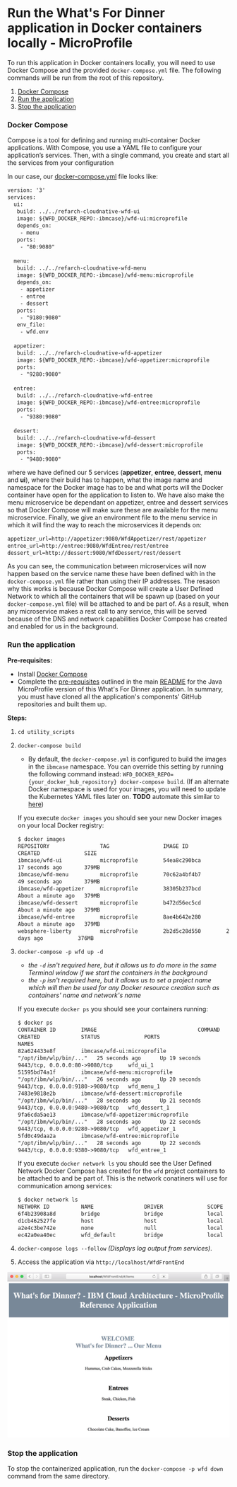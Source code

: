 # Run the What's For Dinner application in Docker containers locally - MicroProfile

To run this application in Docker containers locally, you will need to use Docker Compose and the provided `docker-compose.yml` file.
The following commands will be run from the root of this repository.

1. [Docker Compose](#docker-compose)
2. [Run the application](#run-the-application)
3. [Stop the application](#stop-the-application)

### Docker Compose

Compose is a tool for defining and running multi-container Docker applications. With Compose, you use a YAML file to configure your application’s services. Then, with a single command, you create and start all the services from your configuration

In our case, our [docker-compose.yml](utility_scripts/docker-compose.yml) file looks like:

```
version: '3'
services:
  ui:
   build: ../../refarch-cloudnative-wfd-ui
   image: ${WFD_DOCKER_REPO:-ibmcase}/wfd-ui:microprofile
   depends_on:
    - menu
   ports:
    - "80:9080"

  menu:
   build: ../../refarch-cloudnative-wfd-menu
   image: ${WFD_DOCKER_REPO:-ibmcase}/wfd-menu:microprofile
   depends_on:
    - appetizer
    - entree
    - dessert
   ports:
    - "9180:9080"
   env_file:
    - wfd.env

  appetizer:
   build: ../../refarch-cloudnative-wfd-appetizer
   image: ${WFD_DOCKER_REPO:-ibmcase}/wfd-appetizer:microprofile
   ports:
    - "9280:9080"

  entree:
   build: ../../refarch-cloudnative-wfd-entree
   image: ${WFD_DOCKER_REPO:-ibmcase}/wfd-entree:microprofile
   ports:
    - "9380:9080"

  dessert:
   build: ../../refarch-cloudnative-wfd-dessert
   image: ${WFD_DOCKER_REPO:-ibmcase}/wfd-dessert:microprofile
   ports:
    - "9480:9080"
```

where we have defined our 5 services (**appetizer**, **entree**, **dessert**, **menu** and **ui**), where their build has to happen, what the image name and namespace for the Docker image has to be and what ports will the Docker container have open for the application to listen to.
We have also make the menu microservice be dependant on appetizer, entree and dessert services so that Docker Compose will make sure these are available for the menu microservice.
Finally, we give an environment file to the menu service in which it will find the way to reach the microservices it depends on:

```
appetizer_url=http://appetizer:9080/WfdAppetizer/rest/appetizer
entree_url=http://entree:9080/WfdEntree/rest/entree
dessert_url=http://dessert:9080/WfdDessert/rest/dessert
```

As you can see, the communication between microservices will now happen based on the service name these have been defined with in the `docker-compose.yml` file rather than using their IP addresses. The resason why this works is because Docker Compose will create a User Defined Network to which all the containers that will be spawn up (based on your `docker-compose.yml` file) will be attached to and be part of.
As a result, when any microservice makes a rest call to any service, this will be served because of the DNS and network capabilities Docker Compose has created and enabled for us in the background.

### Run the application

**Pre-requisites:** 

   - Install [Docker Compose](https://docs.docker.com/compose/install/)
   - Complete the [pre-requisites](README.md#pre-requisites) outlined in the main [README](README.md) for the Java MicroProfile version of this What's For Dinner application. In summary, you must have cloned all the application's components' GitHub repositories and built them up.

**Steps:**

1. `cd utility_scripts`
2. `docker-compose build`  
    - By default, the `docker-compose.yml` is configured to build the images in the `ibmcase` namespace.  You can override this setting by running the following command instead: `WFD_DOCKER_REPO={your_docker_hub_repository} docker-compose build`. (If an alternate Docker namespace is used for your images, you will need to update the Kubernetes YAML files later on. **TODO** automate this similar to [here](https://github.com/IBM/Java-MicroProfile-on-Kubernetes/blob/master/scripts/change_image_name_osx.sh))
   
   If you execute `docker images` you should see your new Docker images on your local Docker registry:
   ```
   $ docker images
   REPOSITORY                TAG                 IMAGE ID            CREATED              SIZE
   ibmcase/wfd-ui            microprofile        54ea8c290bca        17 seconds ago       379MB
   ibmcase/wfd-menu          microprofile        70c62a4bf4b7        49 seconds ago       379MB
   ibmcase/wfd-appetizer     microprofile        38305b237bcd        About a minute ago   379MB
   ibmcase/wfd-dessert       microprofile        b472d56ec5cd        About a minute ago   379MB
   ibmcase/wfd-entree        microprofile        8ae4b642e280        About a minute ago   379MB
   websphere-liberty         microProfile        2b2d5c28d550        2 days ago           376MB
   ```
3. `docker-compose -p wfd up -d` 
   - _the `-d` isn't required here, but it allows us to do more in the same Terminal window if we start the containers in the background_
   - _the `-p` isn't required here, but it allows us to set a project name which will then be used for any Docker resource creation such as containers' name and network's name_
   
   If you execute `docker ps` you should see your containers running:
   ```
   $ docker ps
   CONTAINER ID        IMAGE                                COMMAND                  CREATED             STATUS              PORTS                              NAMES
   82a624433e8f        ibmcase/wfd-ui:microprofile          "/opt/ibm/wlp/bin/..."   25 seconds ago      Up 19 seconds       9443/tcp, 0.0.0.0:80->9080/tcp     wfd_ui_1
   51595bd74a1f        ibmcase/wfd-menu:microprofile        "/opt/ibm/wlp/bin/..."   26 seconds ago      Up 20 seconds       9443/tcp, 0.0.0.0:9180->9080/tcp   wfd_menu_1
   7483e9818e2b        ibmcase/wfd-dessert:microprofile     "/opt/ibm/wlp/bin/..."   28 seconds ago      Up 21 seconds       9443/tcp, 0.0.0.0:9480->9080/tcp   wfd_dessert_1
   9fa6cda5ae13        ibmcase/wfd-appetizer:microprofile   "/opt/ibm/wlp/bin/..."   28 seconds ago      Up 22 seconds       9443/tcp, 0.0.0.0:9280->9080/tcp   wfd_appetizer_1
   5fd0c49daa2a        ibmcase/wfd-entree:microprofile      "/opt/ibm/wlp/bin/..."   28 seconds ago      Up 22 seconds       9443/tcp, 0.0.0.0:9380->9080/tcp   wfd_entree_1
   ```
   
   If you execute `docker network ls` you should see the User Defined Network Docker Compose has created for the `wfd` project containers to be attached to and be part of. This is the network conatiners will use for communication among services:
   ```
   $ docker network ls
   NETWORK ID          NAME                DRIVER              SCOPE
   6f4b23908a8d        bridge              bridge              local
   d1cb462527fe        host                host                local
   a2e4c3be742e        none                null                local
   ec42a0ea40ec        wfd_default         bridge              local
   ```
   
4. `docker-compose logs --follow` _(Displays log output from services)_.
5. Access the application via `http://localhost/WfdFrontEnd`

![Application](static/imgs/docker_local_readme/app.png)

### Stop the application

To stop the containerized application, run the `docker-compose -p wfd down` command from the same directory.
